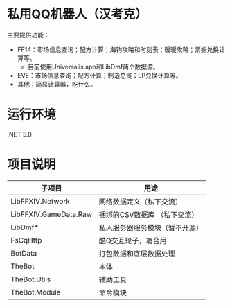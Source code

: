 ﻿私用QQ机器人（汉考克）
===========

主要提供功能：
* FF14：市场信息查询；配方计算；海钓攻略和时刻表；暖暖攻略；票据兑换计算等。
	* 目前使用Universalis.app和LibDmf两个数据源。
* EVE：市场信息查询；配方计算；制造总览；LP兑换计算等。
* 其他：简易计算器，吃什么。

运行环境
=======
.NET 5.0

项目说明
=======
|子项目 |用途|
|-----|----|
|LibFFXIV.Network |网络数据定义（私下交流）|
|LibFFXIV.GameData.Raw |捆绑的CSV数据库 （私下交流）|
|LibDmf\* | 私人服务器服务模块（暂不开源） |
|FsCqHttp |酷Q交互轮子，凑合用 |
|BotData |打包数据和底层数据处理 |
|TheBot |本体 |
|TheBot.Utils |辅助工具 |
|TheBot.Module |命令模块 | 
